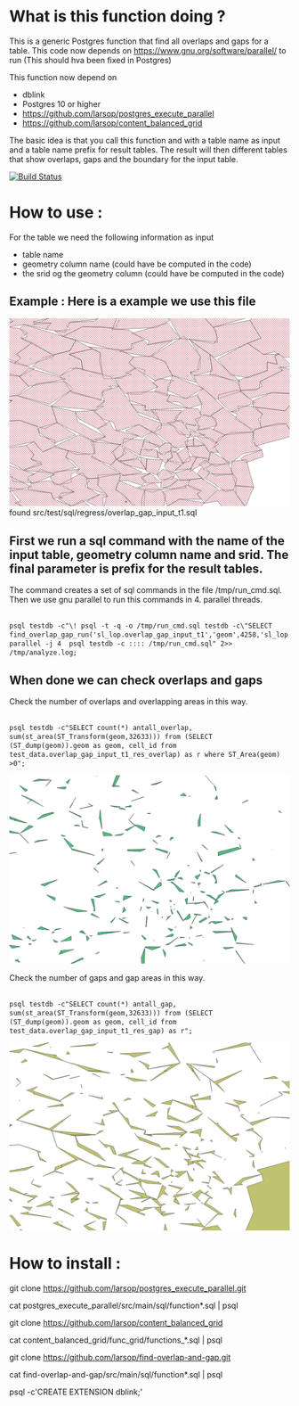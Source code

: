 # What is this function doing ?

This is a generic Postgres function that find all overlaps and gaps for a table. 
This code now depends on https://www.gnu.org/software/parallel/ to run (This should hva been fixed in Postgres)


This function now depend on 
- dblink
- Postgres 10 or higher
- https://github.com/larsop/postgres_execute_parallel
- https://github.com/larsop/content_balanced_grid

The basic idea is that you call this function and with a table name as input and a table name prefix for result tables. The result will then different tables that show overlaps, gaps and the boundary for the input table.  

[![Build Status](https://travis-ci.org/larsop/find-overlap-and-gap.svg?branch=master)](https://travis-ci.org/larsop/find-overlap-and-gap)

# How to use :
For the table we need the following information as input 
* table name
* geometry column name (could have be computed in the code)
* the srid og the geometry column (could have be computed in the code)

## Example : Here is a example we use this file 
![Parts of the input file](https://github.com/larsop/find-overlap-and-gap/blob/master/src/test/sql/regress/overlap_gap_input_t1.png)
found src/test/sql/regress/overlap_gap_input_t1.sql 

## First we run a sql command with the name of the input table, geometry column name and srid. The final parameter is prefix for the result tables.

The command creates a set of sql commands in the file /tmp/run_cmd.sql.
Then we use gnu parallel to run this commands in 4. parallel threads. 
<pre><code>
psql testdb -c"\! psql -t -q -o /tmp/run_cmd.sql testdb -c\"SELECT find_overlap_gap_run('sl_lop.overlap_gap_input_t1','geom',4258,'sl_lop.overlap_gap_input_t1_res',50);\"; parallel -j 4  psql testdb -c :::: /tmp/run_cmd.sql" 2>> /tmp/analyze.log;
</pre></code>

## When done we can check overlaps and gaps

Check the number of overlaps and overlapping areas in this way. 
<pre><code>
psql testdb -c"SELECT count(*) antall_overlap, sum(st_area(ST_Transform(geom,32633))) from (SELECT  (ST_dump(geom)).geom as geom, cell_id from test_data.overlap_gap_input_t1_res_overlap) as r where ST_Area(geom) >0";                  
</pre></code>
![Parts of the of the overlap's](https://github.com/larsop/find-overlap-and-gap/blob/master/src/test/sql/regress/overlap_gap_input_t1_res_overlap.png)

                  
Check the number of gaps and gap areas in this way. 
<pre><code>
psql testdb -c"SELECT count(*) antall_gap, sum(st_area(ST_Transform(geom,32633))) from (SELECT  (ST_dump(geom)).geom as geom, cell_id from test_data.overlap_gap_input_t1_res_gap) as r";                  
</pre></code>
![Parts of the of the gap's](https://github.com/larsop/find-overlap-and-gap/blob/master/src/test/sql/regress/overlap_gap_input_t1_res_gap.png)


# How to install :

git clone https://github.com/larsop/postgres_execute_parallel.git

cat postgres_execute_parallel/src/main/sql/function*.sql | psql

git clone https://github.com/larsop/content_balanced_grid

cat content_balanced_grid/func_grid/functions_*.sql | psql 

git clone https://github.com/larsop/find-overlap-and-gap.git

cat find-overlap-and-gap/src/main/sql/function*.sql | psql

psql -c'CREATE EXTENSION dblink;'
